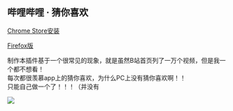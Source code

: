 哔哩哔哩 · 猜你喜欢
---

[Chrome Store安装](https://chrome.google.com/webstore/detail/%E5%93%94%E5%93%A9%E5%93%94%E5%93%A9%C2%B7%E7%8C%9C%E4%BD%A0%E5%96%9C%E6%AC%A2/ngjddnobeppdekpmimhiamkoonoaccdf)

[Firefox版](https://addons.mozilla.org/zh-CN/firefox/addon/bili-guessyoulike/)

制作本插件基于一个很常见的现象，就是虽然B站首页列了一万个视频，但是我一个都不想看！    
每次都很羡慕app上的猜你喜欢，为什么PC上没有猜你喜欢啊！！          
只能自己做一个了！！！（并没有

![](https://wx2.sinaimg.cn/mw1024/9bd81530gy1forjvhrv60j20zk0m87eb.jpg)
